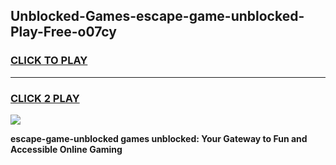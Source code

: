 
## Unblocked-Games-escape-game-unblocked-Play-Free-o07cy
<h3>
<a href="https://premium76.site?title=escape-game-unblocked&ref=21A">CLICK TO PLAY</a></h3>
<hr>

<h3>
<a href="https://premium76.site?title=escape-game-unblocked&ref=21A">CLICK 2 PLAY</a>
  
</h3>

<a href="https://premium76.site?title=escape-game-unblocked&ref=21A"><img src="https://clearcache.store/games.png"></a>


**escape-game-unblocked games unblocked: Your Gateway to Fun and Accessible Online Gaming**

